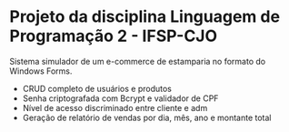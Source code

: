 # Projeto da disciplina Linguagem de Programação 2 - IFSP-CJO

Sistema simulador de um e-commerce de estamparia no formato do Windows Forms.

 - CRUD completo de usuários e produtos
 - Senha criptografada com Bcrypt e validador de CPF
 - Nível de acesso discriminado entre cliente e adm
 - Geração de relatório de vendas por dia, mês, ano e montante total
